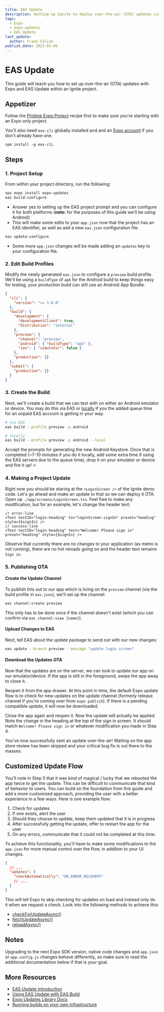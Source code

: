 ```yaml
---
title: EAS Update
description: Setting up Ignite to deploy over-the-air (OTA) updates via EAS
tags:
  - Expo
  - expo-updates
  - EAS Update
last_update:
  author: Frank Calise
publish_date: 2023-01-06
---
```


# EAS Update

This guide will teach you how to set up over-the-air (OTA) updates with Expo and EAS Update within an Ignite project.

## Appetizer

Follow the [Pristine Expo Project](./PristineExpoProject.md) recipe first to make sure you're starting with an Expo only project.

You'll also need `eas-cli` globally installed and and an [Expo account](https://expo.dev/signup) if you don't already have one.

```console
npm install -g eas-cli
```

## Steps

### 1. Project Setup

From within your project directory, run the following:

```bash
npx expo install expo-updates
eas build:configure
```

- Answer yes to setting up the EAS project prompt and you can configure it for both platforms (**note:** for the purposes of this guide we'll be using Android)
- This will make some edits to your `app.json` now that the project has an EAS identifier, as well as add a new `eas.json` configuration file.

```bash
eas update:configure
```

- Some more `app.json` changes will be made adding an `updates` key to your configuration file.

### 2. Edit Build Profiles

Modify the newly generated `eas.json` to configure a `preview` build profile. We'll be using a `buildType` of `apk` for the Android build to keep things easy for testing, your production build can still use an Android App Bundle.

```json
{
  "cli": {
    "version": ">= 3.0.0"
  },
  "build": {
    "development": {
      "developmentClient": true,
      "distribution": "internal"
    },
    "preview": {
      "channel": "preview",
      "android": { "buildType": "apk" },
      "ios": { "simulator": false }
    },
    "production": {}
  },
  "submit": {
    "production": {}
  }
}
```

### 3. Create the Build

Next, we'll create a build that we can test with on either an Android emulator or device. You may do this via EAS or [locally](https://docs.expo.dev/build-reference/local-builds/) if you the added queue time for an unpaid EAS account is getting in your way.

```bash
# via EAS
eas build --profile preview -p android

# locally
eas build --profile preview -p android --local
```

Accept the prompts for generating the new Android Keystore. Once that is completed (~7-10 minutes if you do it locally, add some extra time if using the EAS servers due to the queue time), drop it on your emulator or device and fire it up! 🔥

### 4. Making a Project Update

Right now you should be staring at the `<LoginScreen />` of the Ignite demo code. Let's go ahead and make an update to that so we can deploy it OTA. Open up `./app/screens/LoginScreen.tsx`. Feel free to make any modification, but for an example, let's change the header text:

```tsx
// error-line
<Text testID="login-heading" tx="loginScreen.signIn" preset="heading" style={$signIn} />
// success-line
<Text testID="login-heading" text="Welcome! Please sign in" preset="heading" style={$signIn} />
```

Observe that currently there are no changes to your application (as metro is not running), there are no hot reloads going on and the header text remains `Sign in`.

### 5. Publishing OTA

#### Create the Update Channel

To publish this out to our app which is living on the `preview` channel (via the build profile in `eas.json`), we'll set up the channel:

```bash
eas channel:create preview
```

This only has to be done once if the channel doesn't exist (which you can confirm via `eas channel:view [name]`).

#### Upload Changes to EAS

Next, tell EAS about the update package to send out with our new changes:

```bash
eas update --branch preview --message "update login screen"
```

#### Download the Updates OTA

Now that the updates are on the server, we can look to update our app on our emulator/device. If the app is still in the foreground, swipe the app away to close it.

Reopen it from the app drawer. At this point in time, the default Expo update flow is to check for new updates on the update channel (formerly release channel if you're coming over from `expo publish`). If there is a pending compatible update, it will now be downloaded.

Close the app again and reopen it. Now the update will actually be applied. Note the change in the heading at the top of the sign in screen. It should match `Welcome! Please sign in` or whatever modification you made in Step 4.

You've now successfully sent an update over-the-air! Waiting on the app store review has been skipped and your critical bug fix is out there to the masses.

## Customized Update Flow

You'll note in Step 5 that it was kind of magical / lucky that we rebooted the app twice to get the update. This can be difficult to communicate that kind of behavior to users. You can build on the foundation from this guide and add a more customized approach, providing the user with a better experience in a few ways. Here is one example flow:

1. Check for updates
2. If one exists, alert the user
3. Should they choose to update, keep them updated that it is in progress
4. After successfully getting the update, offer to restart the app for the user
5. On any errors, communicate that it could not be completed at this time.

To achieve this functionality, you'll have to make some modifications to the `app.json` for more manual control over the flow, in addition to your UI changes.

```json
{
  // ...
  "updates": {
    "checkAutomatically": "ON_ERROR_RECOVERY"
    // ...
  }
}
```

This will tell Expo to skip checking for updates on load and instead only do it when we request a check. Look into the following methods to achieve this:

- [checkForUpdateAsync()](https://docs.expo.dev/versions/latest/sdk/updates/#updatescheckforupdateasync)
- [fetchUpdateAsync()](https://docs.expo.dev/versions/latest/sdk/updates/#updatesfetchupdateasync)
- [reloadAsync()](https://docs.expo.dev/versions/latest/sdk/updates/#updatesreloadasync)

## Notes

Upgrading to the next Expo SDK version, native code changes and `app.json` or `app.config.js` changes behave differently, so make sure to read the additional documentation below if that is your goal.

## More Resources

- [EAS Update Introduction](https://docs.expo.dev/eas-update/introduction/)
- [Using EAS Update with EAS Build](https://docs.expo.dev/build/updates/)
- [Expo Updates Library Docs](https://docs.expo.dev/versions/latest/sdk/updates/)
- [Running builds on your own infrastructure](https://docs.expo.dev/build-reference/local-builds/)
